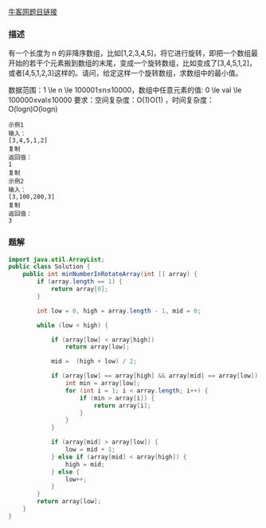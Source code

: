 [牛客网题目链接](https://www.nowcoder.com/practice/9f3231a991af4f55b95579b44b7a01ba?tpId=13&tqId=23269&ru=/ta/sql-quick-study&qru=/ta/sql-quick-study/question-ranking)
### 描述
有一个长度为 n 的非降序数组，比如[1,2,3,4,5]，将它进行旋转，即把一个数组最开始的若干个元素搬到数组的末尾，变成一个旋转数组，比如变成了[3,4,5,1,2]，或者[4,5,1,2,3]这样的。请问，给定这样一个旋转数组，求数组中的最小值。

数据范围：1 \le n \le 100001≤n≤10000，数组中任意元素的值: 0 \le val \le 100000≤val≤10000
要求：空间复杂度：O(1)O(1) ，时间复杂度：O(logn)O(logn)
```
示例1
输入：
[3,4,5,1,2]
复制
返回值：
1
复制
示例2
输入：
[3,100,200,3]
复制
返回值：
3
```

### 题解
```java
import java.util.ArrayList;
public class Solution {
    public int minNumberInRotateArray(int [] array) {
        if (array.length == 1) {
            return array[0];
        }

        int low = 0, high = array.length - 1, mid = 0;

        while (low < high) {

            if (array[low] < array[high])
                return array[low];

            mid =  (high + low) / 2;

            if (array[low] == array[high] && array[mid] == array[low]) {
                int min = array[low];
                for (int i = 1; i < array.length; i++) {
                    if (min > array[i]) {
                        return array[i];
                    }
                }
            }

            if (array[mid] > array[low]) {
                low = mid + 1;
            } else if (array[mid] < array[high]) {
                high = mid;
            } else {
                low++;
            }
        }
        return array[low];
    }
}
```
